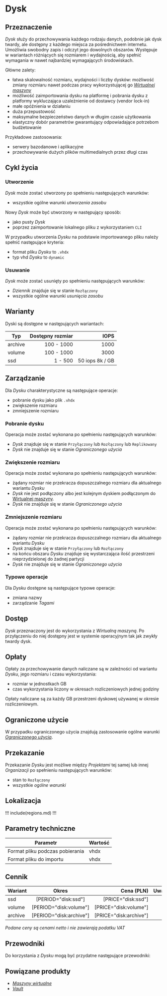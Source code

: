 # Dysk

## Przeznaczenie

*Dysk* służy do przechowywania każdego rodzaju danych, podobnie jak dysk twardy, ale dostępny z każdego miejsca za pośrednictwem internetu. Umożliwia swobodny zapis i odczyt jego dowolnych obszarów. Występuje w wariantach różniących się rozmiarem i wydajnością, aby spełnić wymagania w nawet najbardziej wymagających środowiskach.

Główne zalety:

 * łatwa skalowalność rozmiaru, wydajności i liczby dysków: możliwość zmiany rozmiaru nawet podczas pracy wykorzystującej go *[Wirtualnej maszyny](/resource/compute/virtual-machine.md)*
 * możliwość zaimportowania dysku na platformę i pobrania dysku z platformy wykluczająca uzależnienie od dostawcy (vendor lock-in)
 * małe opóźnienia w działaniu
 * duża przepustowość
 * maksymalne bezpieczeństwo danych w długim czasie użytkowania
 * elastyczny dobór parametrów gwarantujący odpowiadające potrzebom budżetowanie

Przykładowe zastosowania:

 * serwery bazodanowe i aplikacyjne
 * przechowywanie dużych plików multimedialnych przez długi czas

<!--
*Dysk* służy do przechowywania każdego rodzaju danych, podobnie jak dysk twardy, ale dostępny z każdego miejsca za pośrednictwem internetu. Umożliwia swobodny zapis i odczyt jego dowolnych obszarów. Występuje w wariantach różniących się rozmiarem i wydajnością, aby spełnić wymagania w nawet najbardziej wymagających środowiskach.

Cechuje się łatwą skalowalnością rozmiaru i wydajności, równie łatwo można dostosować liczbę używanych dysków. Elastyczny dobór parametrów gwarantuje odpowiadające potrzebom budżetowanie. HyperOne zapewnia możliwość zaimportowania dysku na platformę i pobrania dysku z platformy, co wyklucza praktyki uzależnienia od dostawcy (vendor lock-in).

Oferowane dyski charakteryzują się małymi opóźnieniami w działaniu i dużą przepustowością. Zapewniają maksymalne bezpieczeństwo danych w długim czasie użytkowania. Znajdują zastosowanie w serwerach bazodanowych i aplikacyjnych oraz służą do długoterminowego przechowywania dużych plików multimedialnych.
-->

## Cykl życia

### Utworzenie

*Dysk* może zostać utworzony po spełnieniu następujących warunków:

 * wszystkie ogólne warunki *utworzenia zasobu*

Nowy *Dysk* może być utworzony w następujący sposób:

 * jako pusty *Dysk*
 * poprzez zaimportowanie lokalnego pliku z wykorzystaniem `CLI`

W przypadku utworzenia *Dysku* na podstawie importowanego pliku należy spełnić następujące kryteria:

 * format pliku *Dysku* to `.vhdx`
 * typ vhd *Dysku* to `dynamic`

### Usuwanie

*Dysk* może zostać usunięty po spełnieniu następujących warunków:

 * *Dziennik* znajduje się w stanie ```Rozłączony```
 * wszystkie ogólne warunki *usunięcia zasobu*

## Warianty

Dyski są dostępne w następujących wariantach:

Typ     | Dostępny rozmiar | IOPS
------- | ---------------: | ----:
archive |       100 - 1000 | 1000
volume  |       100 - 1000 | 3000
ssd     |          1 - 500 | 50 iops 8k / GB

## Zarządzanie

Dla *Dysku* charakterystyczne są następujące operacje:

 * pobranie dysku jako plik `.vhdx`
 * zwiększenie rozmiaru
 * zmniejszenie rozmiaru

### Pobranie dysku

Operacja może zostać wykonana po spełnieniu następujących warunków:

 * *Dysk* znajduje się w stanie ```Przyłączony``` lub ```Rozłączony``` lub ```Replikowany```
 * *Dysk* nie znajduje się w stanie *Ograniczonego użycia*

### Zwiększenie rozmiaru

Operacja może zostać wykonana po spełnieniu następujących warunków:

 * żądany rozmiar nie przekracza dopuszczalnego rozmiaru dla aktualnego wariantu *Dysku*
 * *Dysk* nie jest podłączony albo jest kolejnym dyskiem podłączonym do [Wirtualnej maszyny](/resource/compute/virtual-machine.md).
 * *Dysk* nie znajduje się w stanie *Ograniczonego użycia*

### Zmniejszenie rozmiaru

Operacja może zostać wykonana po spełnieniu następujących warunków:

 * żądany rozmiar nie przekracza dopuszczalnego rozmiaru dla aktualnego wariantu *Dysku*
 * *Dysk* znajduje się w stanie ```Przyłączony``` lub ```Rozłączony```
 * na końcu obszaru *Dysku* znajduje się wystarczająca ilość przestrzeni nieprzydzielonej do żadnej partycji
 * *Dysk* nie znajduje się w stanie *Ograniczonego użycia*

### Typowe operacje

Dla *Dysku* dostępne są następujące typowe operacje:

 * zmiana nazwy
 * zarządzanie *Tagami*

## Dostęp

*Dysk* przeznaczony jest do wykorzystania z *Wirtualną maszyną*. Po przyłączeniu do niej dostępny jest w systemie operacyjnym tak jak zwykły twardy dysk.

## Opłaty

Opłaty za przechowywanie danych naliczane są w zależności od wariantu *Dysku*, jego rozmiaru i czasu wykorzystania:

 * rozmiar w jednostkach GB
 * czas wykorzystania liczony w okresach rozliczeniowych jednej godziny

Opłaty naliczane są za każdy GB przestrzeni dyskowej używanej w okresie rozliczeniowym.

## Ograniczone użycie

W przypadku ograniczonego użycia znajdują zastosowanie ogólne warunki *[Ograniczonego użycia](/platform/resource.md#ograniczone-uzycie)*.

## Przekazanie

Przekazanie *Dysku* jest możliwe między *Projektami* tej samej lub innej *Organizacji* po spełnieniu następujących warunków:

 * stan to ```Rozłączony```
 * wszystkie *ogólne warunki*

## Lokalizacja

!!! include(regions.md) !!!

## Parametry techniczne

Parametr                        | Wartość
------------------------------- | -------
Format pliku podczas pobierania | vhdx
Format pliku do importu         | vhdx

## Cennik

Wariant   | Okres                  | Cena (PLN)             | Uwagi
--------- | :--------------------: | ---------------------: | :----:
ssd       | [PERIOD="disk:ssd"]    | [PRICE="disk:ssd"]     |
volume    | [PERIOD="disk:volume"]  | [PRICE="disk:volume"]  |
archive   | [PERIOD="disk:archive"] | [PRICE="disk:archive"] |

*Podane ceny są cenami netto i nie zawierają podatku VAT*

## Przewodniki

Do korzystania z *Dysku* mogą być przydatne następujące przewodniki:

<PageList path_re="guide/storage/disk/"/>

## Powiązane produkty

 * *[Maszyny wirtualne](/resource/compute/virtual-machine.md)*
 * *[Vault](/resource/storage/vault.md)*
